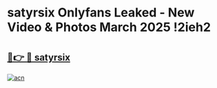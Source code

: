 # satyrsix Onlyfans Leaked - New Video & Photos March 2025 !2ieh2

# <h2><a href="https://v6fu31.iuczelnia.edu.pl?title=satyrsix&ref=2ieh2">🔗👉 🔴 satyrsix</a></h2>

[![acn](https://github.com/user-attachments/assets/0f9c940e-d8b0-45ae-aac7-cd30a18b3e1c)](https://v6fu31.iuczelnia.edu.pl?title=satyrsix&ref=2ieh2)

